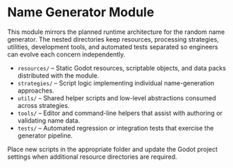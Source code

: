 # Name Generator Module

This module mirrors the planned runtime architecture for the random name generator. The nested directories keep resources, processing strategies, utilities, development tools, and automated tests separated so engineers can evolve each concern independently.

- `resources/` – Static Godot resources, scriptable objects, and data packs distributed with the module.
- `strategies/` – Script logic implementing individual name-generation approaches.
- `utils/` – Shared helper scripts and low-level abstractions consumed across strategies.
- `tools/` – Editor and command-line helpers that assist with authoring or validating name data.
- `tests/` – Automated regression or integration tests that exercise the generator pipeline.

Place new scripts in the appropriate folder and update the Godot project settings when additional resource directories are required.
